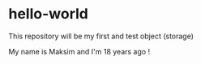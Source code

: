 # hello-world
This repository will be my first and test object (storage)

My name is Maksim and I'm 18 years ago !

